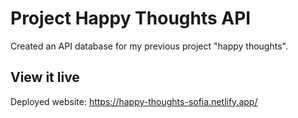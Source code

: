 # Project Happy Thoughts API

Created an API database for my previous project "happy thoughts".

## View it live

Deployed website: https://happy-thoughts-sofia.netlify.app/
